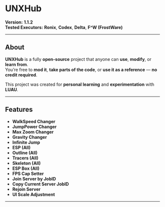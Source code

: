 # UNXHub

**Version:** **1.1.2**  
**Tested Executors:** **Ronix**, **Codex**, **Delta**, **F^W (FrostWare)**

---

## **About**

**UNXHub** is a fully **open-source** project that anyone can **use**, **modify**, or **learn from**.  
You’re free to **mod it**, **take parts of the code**, or **use it as a reference** — **no credit required**.  

This project was created for **personal learning** and **experimentation** with **LUAU**.

---

## **Features**

- **WalkSpeed Changer**  
- **JumpPower Changer**  
- **Max Zoom Changer**  
- **Gravity Changer**  
- **Infinite Jump**  
- **ESP (All)**  
- **Outline (All)**  
- **Tracers (All)**  
- **Skeleton (All)**  
- **ESP Box (All)**  
- **FPS Cap Setter**  
- **Join Server by JobID**  
- **Copy Current Server JobID**  
- **Rejoin Server**  
- **UI Scale Adjustment**

---
